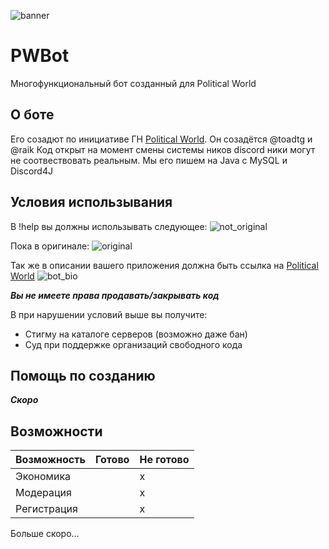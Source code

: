 ![banner](https://cdn.discordapp.com/attachments/1102545134773616731/1113766758524928030/C35641FC-5B6F-4C05-B0D2-685060B94D73.jpg)
# PWBot
Многофункциональный бот созданный для Political World

## О боте
Его созадют по инициативе ГН [Political World](https://discord.gg/d9dMaQTbye).
Он созадётся @toadtg и @raik
Код открыт на момент смены системы ников discord ники могут не соотвествовать реальным.
Мы его пишем на Java с MySQL и Discord4J

## Условия использывания
В !help вы должны использывать следующее:
![not_original](https://i.imgur.com/DpgrMrK.png)

Пока в оригинале:
![original](https://cdn.discordapp.com/attachments/1082327909722751029/1113760150344437760/image.png)

Так же в описании вашего приложения должна быть ссылка на [Political World](https://discord.gg/d9dMaQTbye)
![bot_bio](https://github.com/dttric/PWBot/assets/87319664/7a194b78-6802-42c9-af1f-3842dec978c5)

***Вы не имеете права продавать/закрывать код***

В при нарушении условий выше вы получите:
- Стигму на каталоге серверов (возможно даже бан)
- Суд при поддержке организаций свободного кода

## Помощь по созданию
***Скоро***

## Возможности
| Возможность | Готово | Не готово |
|-------------|--------|-----------|
| Экономика | | x |
| Модерация | | x |
| Регистрация | | x |
Больше скоро...
